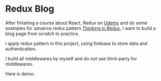 Redux Blog
===========================================

After finishing a course about React, Redux on [Udemy](https://www.udemy.com) and do some examples for advance redux pattern [Thinking in Redux](https://leanpub.com/thinking-in-Redux), I want to build a blog page from scratch to practice. 

I apply redux pattern in this project, using firebase to store data and authentication.

I build all middlewares by myself and do not use third-party for middlewares.

Here is demo: 

